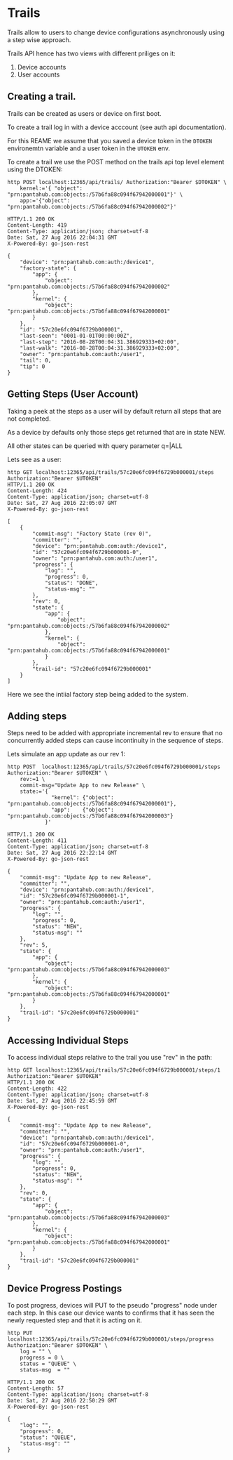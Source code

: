 # Trails

Trails allow to users to change device configurations asynchronously using a step wise approach.

Trails API hence has two views with different priliges on it:

 1. Device accounts
 2. User accounts

## Creating a trail.

Trails can be created as users or device on first boot.

To create a trail log in with a device acccount (see auth api documentation).

For this REAME we assume that you saved a device token in the ```DTOKEN```
environemtn variable and a user token in the ```UTOKEN``` env.

To create a trail we use the POST method on the trails api top level element
using the DTOKEN:

```
http POST localhost:12365/api/trails/ Authorization:"Bearer $DTOKEN" \
	kernel:='{ "object": "prn:pantahub.com:objects:/57b6fa88c094f67942000001"}' \
	app:='{"object": "prn:pantahub.com:objects:/57b6fa88c094f67942000002"}'

HTTP/1.1 200 OK
Content-Length: 419
Content-Type: application/json; charset=utf-8
Date: Sat, 27 Aug 2016 22:04:31 GMT
X-Powered-By: go-json-rest

{
    "device": "prn:pantahub.com:auth:/device1", 
    "factory-state": {
        "app": {
            "object": "prn:pantahub.com:objects:/57b6fa88c094f67942000002"
        }, 
        "kernel": {
            "object": "prn:pantahub.com:objects:/57b6fa88c094f67942000001"
        }
    }, 
    "id": "57c20e6fc094f6729b000001", 
    "last-seen": "0001-01-01T00:00:00Z", 
    "last-step": "2016-08-28T00:04:31.386929333+02:00", 
    "last-walk": "2016-08-28T00:04:31.386929333+02:00", 
    "owner": "prn:pantahub.com:auth:/user1", 
    "tail": 0, 
    "tip": 0
}

```

## Getting Steps (User Account)

Taking a peek at the steps as a user will by default return
all steps that are not completed.

As a device by defaults only those steps get returned that
are in state NEW.

All other states can be queried with query parameter q=<STATE>|ALL

Lets see as a user:

```
http GET localhost:12365/api/trails/57c20e6fc094f6729b000001/steps Authorization:"Bearer $UTOKEN"
HTTP/1.1 200 OK
Content-Length: 424
Content-Type: application/json; charset=utf-8
Date: Sat, 27 Aug 2016 22:05:07 GMT
X-Powered-By: go-json-rest

[
    {
        "commit-msg": "Factory State (rev 0)", 
        "committer": "", 
        "device": "prn:pantahub.com:auth:/device1", 
        "id": "57c20e6fc094f6729b000001-0", 
        "owner": "prn:pantahub.com:auth:/user1", 
        "progress": {
            "log": "", 
            "progress": 0, 
            "status": "DONE", 
            "status-msg": ""
        }, 
        "rev": 0, 
        "state": {
            "app": {
                "object": "prn:pantahub.com:objects:/57b6fa88c094f67942000002"
            }, 
            "kernel": {
                "object": "prn:pantahub.com:objects:/57b6fa88c094f67942000001"
            }
        }, 
        "trail-id": "57c20e6fc094f6729b000001"
    }
]
```

Here we see the intiial factory step being added to the system.

## Adding steps

Steps need to be added with appropriate incremental rev to ensure that no 
concurrently added steps can cause incontinuity in the sequence of steps.

Lets simulate an app update as our rev 1:

```
http POST  localhost:12365/api/trails/57c20e6fc094f6729b000001/steps Authorization:"Bearer $UTOKEN" \
	rev:=1 \
	commit-msg="Update App to new Release" \
	state:='{
	          "kernel": {"object": "prn:pantahub.com:objects:/57b6fa88c094f67942000001"},
	          "app":    {"object": "prn:pantahub.com:objects:/57b6fa88c094f67942000003"}
			}'

HTTP/1.1 200 OK
Content-Length: 411
Content-Type: application/json; charset=utf-8
Date: Sat, 27 Aug 2016 22:22:14 GMT
X-Powered-By: go-json-rest

{
    "commit-msg": "Update App to new Release", 
    "committer": "", 
    "device": "prn:pantahub.com:auth:/device1", 
    "id": "57c20e6fc094f6729b000001-1", 
    "owner": "prn:pantahub.com:auth:/user1", 
    "progress": {
        "log": "", 
        "progress": 0, 
        "status": "NEW", 
        "status-msg": ""
    }, 
    "rev": 5, 
    "state": {
        "app": {
            "object": "prn:pantahub.com:objects:/57b6fa88c094f67942000003"
        }, 
        "kernel": {
            "object": "prn:pantahub.com:objects:/57b6fa88c094f67942000001"
        }
    }, 
    "trail-id": "57c20e6fc094f6729b000001"
}
```

## Accessing Individual Steps

To access individual steps relative to the trail you use "rev" in the path:

```
http GET localhost:12365/api/trails/57c20e6fc094f6729b000001/steps/1 Authorization:"Bearer $UTOKEN"
HTTP/1.1 200 OK
Content-Length: 422
Content-Type: application/json; charset=utf-8
Date: Sat, 27 Aug 2016 22:45:59 GMT
X-Powered-By: go-json-rest

{
    "commit-msg": "Update App to new Release", 
    "committer": "", 
    "device": "prn:pantahub.com:auth:/device1", 
    "id": "57c20e6fc094f6729b000001-0", 
    "owner": "prn:pantahub.com:auth:/user1", 
    "progress": {
        "log": "", 
        "progress": 0, 
        "status": "NEW", 
        "status-msg": ""
    }, 
    "rev": 0, 
    "state": {
        "app": {
            "object": "prn:pantahub.com:objects:/57b6fa88c094f67942000003"
        }, 
        "kernel": {
            "object": "prn:pantahub.com:objects:/57b6fa88c094f67942000001"
        }
    }, 
    "trail-id": "57c20e6fc094f6729b000001"
}
``` 

## Device Progress Postings

To post progress, devices will PUT to the pseudo "progress" node under each
step. In this case our device wants to confirms that it has seen the newly
requested step and that it is acting on it.

```
http PUT localhost:12365/api/trails/57c20e6fc094f6729b000001/steps/progress Authorization:"Bearer $DTOKEN" \
	log = "" \
	progress = 0 \
	status = "QUEUE" \
	status-msg  = ""

HTTP/1.1 200 OK
Content-Length: 57
Content-Type: application/json; charset=utf-8
Date: Sat, 27 Aug 2016 22:50:29 GMT
X-Powered-By: go-json-rest

{
    "log": "", 
    "progress": 0, 
    "status": "QUEUE", 
    "status-msg": ""
}
```


